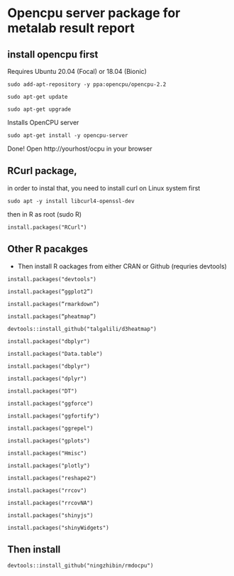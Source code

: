 # Opencpu server package for metalab result report


## install opencpu first

Requires Ubuntu 20.04 (Focal) or 18.04 (Bionic)

`sudo add-apt-repository -y ppa:opencpu/opencpu-2.2`

`sudo apt-get update `

`sudo apt-get upgrade`

Installs OpenCPU server

`sudo apt-get install -y opencpu-server`

Done! Open http://yourhost/ocpu in your browser



## RCurl package, 
in order to instal that, you need to install curl on Linux system first

`sudo apt -y install libcurl4-openssl-dev`

then in R as root (sudo R)

`install.packages("RCurl")`

## Other R pacakges


* Then install R oackages from either CRAN or Github (requries devtools)

`install.packages("devtools")`

`install.packages(“ggplot2”)`

`install.packages(“rmarkdown”)`

`install.packages(“pheatmap”)`

`devtools::install_github("talgalili/d3heatmap")`


`install.packages("dbplyr")`

`install.packages("Data.table")`

`install.packages("dbplyr")`

`install.packages("dplyr")`

`install.packages("DT")`

`install.packages("ggforce")`

`install.packages("ggfortify")`

`install.packages("ggrepel")`

`install.packages("gplots")`

`install.packages("Hmisc")`

`install.packages("plotly")`

`install.packages("reshape2")`

`install.packages("rrcov")`

`install.packages("rrcovNA")`

`install.packages("shinyjs")`

`install.packages("shinyWidgets")`


## Then install 

`devtools::install_github("ningzhibin/rmdocpu")`



